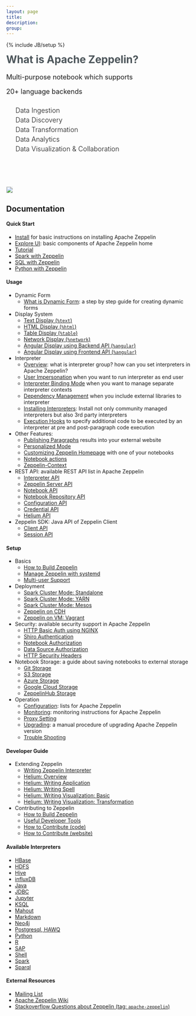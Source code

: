 ```yaml
---
layout: page
title:
description:
group:
---
```

<!--
Licensed under the Apache License, Version 2.0 (the "License");
you may not use this file except in compliance with the License.
You may obtain a copy of the License at

http://www.apache.org/licenses/LICENSE-2.0

Unless required by applicable law or agreed to in writing, software
distributed under the License is distributed on an "AS IS" BASIS,
WITHOUT WARRANTIES OR CONDITIONS OF ANY KIND, either express or implied.
See the License for the specific language governing permissions and
limitations under the License.
-->
{% include JB/setup %}
<div class="row" style="margin-top: 0px;">
  <div class="col-sm-6 col-md-6" style="padding-right:0;">
    <h1 style="color:#4c555a; margin-top: 0px;">What is Apache Zeppelin?</h1>
    <p style="margin-bottom: 0px; margin-top: 20px; font-size: 18px; font-style="font-family: "Roboto", sans-serif;">
      Multi-purpose notebook which supports
    </p>
    <p style="font-size: 18px; font-style="font-family: "Roboto", sans-serif;">
      20+ language backends
    </p>
    <ul style="list-style-type: none; padding-left:10px; margin-top: 30px;" >
      <li style="font-weight: 300; font-size:18px; margin: 5px;"><span class="glyphicon glyphicon-import" style="margin-right:10px"></span> Data Ingestion</li>
      <li style="font-weight: 300; font-size:18px; margin: 5px;"><span class="glyphicon glyphicon-eye-open" style="margin-right:10px"></span> Data Discovery</li>
      <li style="font-weight: 300; font-size:18px; margin: 5px;"><span class="glyphicon glyphicon-filter" style="margin-right:10px"></span> Data Transformation</li>
      <li style="font-weight: 300; font-size:18px; margin: 5px;"><span class="glyphicon glyphicon-wrench" style="margin-right:10px"></span> Data Analytics</li>
      <li style="font-weight: 300; font-size:18px; margin: 5px;"><span class="glyphicon glyphicon-dashboard" style="margin-right:10px"></span> Data Visualization & Collaboration</li>
    </ul>
    <br/>
  </div>
  <div class="col-sm-6 col-md-6" style="padding:0;">
    <div class="hidden-xs" style="margin-top: 60px;"></div>
    <img class="img-responsive" style="border: 1px solid #ecf0f1;" src="{{BASE_PATH}}/assets/themes/zeppelin/img/notebook.png" />
  </div>
</div>

## Documentation 

#### Quick Start

* [Install](./quickstart/install.html) for basic instructions on installing Apache Zeppelin
* [Explore UI](./quickstart/explore_ui.html): basic components of Apache Zeppelin home
* [Tutorial](./quickstart/tutorial.html)
* [Spark with Zeppelin](./quickstart/spark_with_zeppelin.html)
* [SQL with Zeppelin](./quickstart/sql_with_zeppelin.html)
* [Python with Zeppelin](./quickstart/python_with_zeppelin.html)

#### Usage 
* Dynamic Form 
  * [What is Dynamic Form](./usage/dynamic_form/intro.html): a step by step guide for creating dynamic forms
* Display System 
  * [Text Display (`%text`)](./usage/display_system/basic.html#text)
  * [HTML Display (`%html`)](./usage/display_system/basic.html#html)
  * [Table Display (`%table`)](./usage/display_system/basic.html#table)
  * [Network Display (`%network`)](./usage/display_system/basic.html#network)
  * [Angular Display using Backend API (`%angular`)](./usage/display_system/angular_backend.html)
  * [Angular Display using Frontend API (`%angular`)](./usage/display_system/angular_frontend.html)
* Interpreter  
  * [Overview](./usage/interpreter/overview.html): what is interpreter group? how can you set interpreters in Apache Zeppelin?
  * [User Impersonation](./usage/interpreter/user_impersonation.html) when you want to run interpreter as end user
  * [Interpreter Binding Mode](./usage/interpreter/interpreter_binding_mode.html) when you want to manage separate interpreter contexts 
  * [Dependency Management](./usage/interpreter/dependency_management.html) when you include external libraries to interpreter
  * [Installing Interpreters](./usage/interpreter/installation.html): Install not only community managed interpreters but also 3rd party interpreters
  * [Execution Hooks](./usage/interpreter/execution_hooks.html) to specify additional code to be executed by an interpreter at pre and post-paragraph code execution
* Other Features:
  * [Publishing Paragraphs](./usage/other_features/publishing_paragraphs.html) results into your external website
  * [Personalized Mode](./usage/other_features/personalized_mode.html) 
  * [Customizing Zeppelin Homepage](./usage/other_features/customizing_homepage.html) with one of your notebooks
  * [Notebook actions](./usage/other_features/notebook_actions.html)
  * [Zeppelin-Context](./usage/other_features/zeppelin_context.html)
* REST API: available REST API list in Apache Zeppelin
  * [Interpreter API](./usage/rest_api/interpreter.html)
  * [Zeppelin Server API](./usage/rest_api/zeppelin_server.html)
  * [Notebook API](./usage/rest_api/notebook.html)
  * [Notebook Repository API](./usage/rest_api/notebook_repository.html)
  * [Configuration API](./usage/rest_api/configuration.html)
  * [Credential API](./usage/rest_api/credential.html)
  * [Helium API](./usage/rest_api/helium.html)
* Zeppelin SDK: Java API of Zeppelin Client
  * [Client API](./usage/zeppelin_sdk/client_api.html)
  * [Session API](./usage/zeppelin_sdk/session_api.html)
  
#### Setup 
* Basics 
  * [How to Build Zeppelin](./setup/basics/how_to_build.html)
  * [Manage Zeppelin with systemd](./setup/basics/systemd.html)
  * [Multi-user Support](./setup/basics/multi_user_support.html)
* Deployment 
  * [Spark Cluster Mode: Standalone](./setup/deployment/spark_cluster_mode.html#spark-standalone-mode)
  * [Spark Cluster Mode: YARN](./setup/deployment/spark_cluster_mode.html#spark-on-yarn-mode)
  * [Spark Cluster Mode: Mesos](./setup/deployment/spark_cluster_mode.html#spark-on-mesos-mode)
  * [Zeppelin on CDH](./setup/deployment/cdh.html)
  * [Zeppelin on VM: Vagrant](./setup/deployment/virtual_machine.html)
* Security: available security support in Apache Zeppelin
  * [HTTP Basic Auth using NGINX](./setup/security/authentication_nginx.html)
  * [Shiro Authentication](./setup/security/shiro_authentication.html)
  * [Notebook Authorization](./setup/security/notebook_authorization.html)
  * [Data Source Authorization](./setup/security/datasource_authorization.html)
  * [HTTP Security Headers](./setup/security/http_security_headers.html)
* Notebook Storage: a guide about saving notebooks to external storage
  * [Git Storage](./setup/storage/storage.html#notebook-storage-in-local-git-repository)
  * [S3 Storage](./setup/storage/storage.html#notebook-storage-in-s3)
  * [Azure Storage](./setup/storage/storage.html#notebook-storage-in-azure)
  * [Google Cloud Storage](./setup/storage/storage.html#notebook-storage-in-gcs)
  * [ZeppelinHub Storage](./setup/storage/storage.html#notebook-storage-in-zeppelinhub)
* Operation 
  * [Configuration](./setup/operation/configuration.html): lists for Apache Zeppelin
  * [Monitoring](./setup/operation/monitoring.html): monitoring instructions for Apache Zeppelin
  * [Proxy Setting](./setup/operation/proxy_setting.html)
  * [Upgrading](./setup/operation/upgrading.html): a manual procedure of upgrading Apache Zeppelin version
  * [Trouble Shooting](./setup/operation/trouble_shooting.html)

#### Developer Guide
* Extending Zeppelin
  * [Writing Zeppelin Interpreter](./development/writing_zeppelin_interpreter.html)
  * [Helium: Overview](./development/helium/overview.html)
  * [Helium: Writing Application](./development/helium/writing_application.html)
  * [Helium: Writing Spell](./development/helium/writing_spell.html)
  * [Helium: Writing Visualization: Basic](./development/helium/writing_visualization_basic.html)
  * [Helium: Writing Visualization: Transformation](./development/helium/writing_visualization_transformation.html)
* Contributing to Zeppelin
  * [How to Build Zeppelin](./setup/basics/how_to_build.html)
  * [Useful Developer Tools](./development/contribution/useful_developer_tools.html)
  * [How to Contribute (code)](./development/contribution/how_to_contribute_code.html)
  * [How to Contribute (website)](./development/contribution/how_to_contribute_website.html)

#### Available Interpreters 
  * [HBase](./interpreter/hbase.html)
  * [HDFS](./interpreter/hdfs.html)
  * [Hive](./interpreter/hive.html)
  * [influxDB](./interpreter/influxdb.html)
  * [Java](./interpreter/java.html)
  * [JDBC](./interpreter/jdbc.html)
  * [Jupyter](./interpreter/jupyter.html)
  * [KSQL](./interpreter/ksql.html)
  * [Mahout](./interpreter/mahout.html)
  * [Markdown](./interpreter/markdown.html)
  * [Neo4j](./interpreter/neo4j.html)
  * [Postgresql, HAWQ](./interpreter/postgresql.html)
  * [Python](./interpreter/python.html)
  * [R](./interpreter/r.html)
  * [SAP](./interpreter/sap.html)
  * [Shell](./interpreter/shell.html)
  * [Spark](./interpreter/spark.html)
  * [Sparql](./interpreter/sparql.html)

#### External Resources
  * [Mailing List](https://zeppelin.apache.org/community.html)
  * [Apache Zeppelin Wiki](https://cwiki.apache.org/confluence/display/ZEPPELIN/Zeppelin+Home)
  * [Stackoverflow Questions about Zeppelin (tag: `apache-zeppelin`)](http://stackoverflow.com/questions/tagged/apache-zeppelin)

